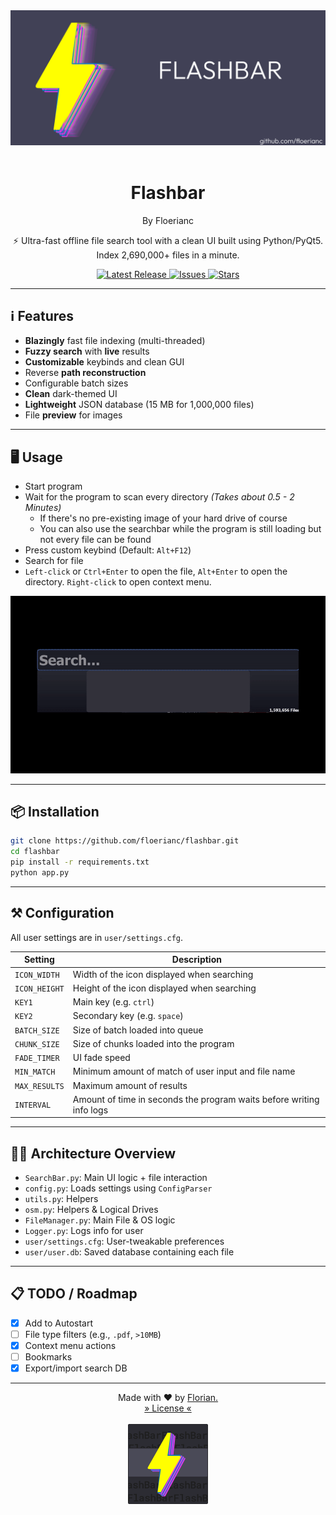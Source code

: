 <img src="assets/banner.png">

<br>
<br>
<h1 align="center">Flashbar</h1>
<p align="center">By Floerianc</p>

<p align="center"> ⚡ Ultra-fast offline file search tool with a clean UI built using Python/PyQt5.<br>
Index 2,690,000+ files in a minute.
</p>

<p align="center">
    <a href="https://github.com/Floerianc/Flashbar/releases">
        <img src="https://img.shields.io/github/v/release/Floerianc/Flashbar?label=Latest%20Release&style=flat-square" alt="Latest Release">
    </a>
    <a href="https://github.com/Floerianc/FlashBar/issues">
        <img src="https://img.shields.io/github/issues/Floerianc/FlashBar?style=flat-square" alt="Issues">
    </a>
    <a href="https://github.com/Floerianc/FlashBar/stargazers">
        <img src="https://img.shields.io/github/stars/Floerianc/FlashBar?style=flat-square" alt="Stars">
    </a>
</p>

<hr>

## ℹ️ Features
- **Blazingly** fast file indexing (multi-threaded)
- **Fuzzy search** with **live** results
- **Customizable** keybinds and clean GUI
- Reverse **path reconstruction**
- Configurable batch sizes
- **Clean** dark-themed UI
- **Lightweight** JSON database (15 MB for 1,000,000 files)
- File **preview** for images

<hr>

## 🖥️ Usage

- Start program
- Wait for the program to scan every directory _(Takes about 0.5 - 2 Minutes)_
    - If there's no pre-existing image of your hard drive of course
  - You can also use the searchbar while the program is still loading but not every file can be found 
- Press custom keybind (Default: `Alt+F12`)
- Search for file
- `Left-click` or `Ctrl+Enter` to open the file, `Alt+Enter` to open the directory. `Right-click` to open context menu.

<p align="center">
    <img src="assets/preview.gif">
</p>

<hr>

## 📦 Installation

```bash
git clone https://github.com/floerianc/flashbar.git
cd flashbar
pip install -r requirements.txt
python app.py
```

<hr>

## ⚒️ Configuration

All user settings are in `user/settings.cfg`.

| Setting      | Description                                                            |
| ------------ | -----------------------------------------------------------------------|
| `ICON_WIDTH` | Width of the icon displayed when searching                             |
| `ICON_HEIGHT`| Height of the icon displayed when searching                            |
| `KEY1`       | Main key (e.g. `ctrl`)                                                 |
| `KEY2`       | Secondary key (e.g. `space`)                                           |
| `BATCH_SIZE` | Size of batch loaded into queue                                        |
| `CHUNK_SIZE` | Size of chunks loaded into the program                                 |
| `FADE_TIMER` | UI fade speed                                                          |
| `MIN_MATCH`  | Minimum amount of match of user input and file name                    |
| `MAX_RESULTS`| Maximum amount of results                                              |
| `INTERVAL`   | Amount of time in seconds the program waits before writing info logs   |

---

## 🧑‍💼 Architecture Overview

* `SearchBar.py`: Main UI logic + file interaction
* `config.py`: Loads settings using `ConfigParser`
* `utils.py`: Helpers
* `osm.py`: Helpers & Logical Drives
* `FileManager.py`: Main File & OS logic
* `Logger.py`: Logs info for user  
* `user/settings.cfg`: User-tweakable preferences
* `user/user.db`: Saved database containing each file

---

## 📋 TODO / Roadmap

* [X] Add to Autostart
* [ ] File type filters (e.g., `.pdf`, `>10MB`)
* [X] Context menu actions
* [ ] Bookmarks
* [X] Export/import search DB

---

<p align="center">
Made with ♥️ by <a href="https://github.com/Floerianc/">Florian.<br><a href="./LICENSE">» License «</a>
<br><br>
<img src="assets/icon.png" width=128>
</p>